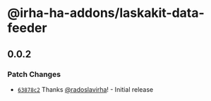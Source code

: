 # @irha-ha-addons/laskakit-data-feeder

## 0.0.2

### Patch Changes

- [`63878c2`](https://github.com/radoslavirha/ha-addons/commit/63878c2a265c0dd4f5faba1b69fe49c757f6f354) Thanks [@radoslavirha](https://github.com/radoslavirha)! - Initial release
